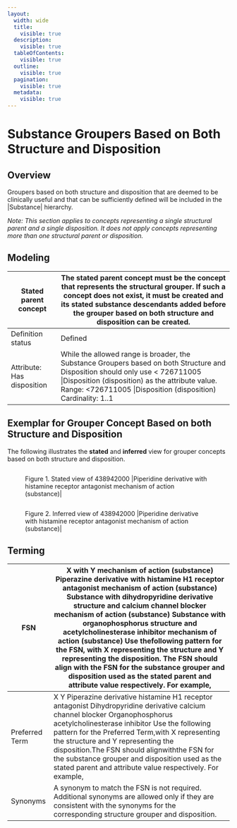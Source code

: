 ```yaml
---
layout:
  width: wide
  title:
    visible: true
  description:
    visible: true
  tableOfContents:
    visible: true
  outline:
    visible: true
  pagination:
    visible: true
  metadata:
    visible: true
---
```


# Substance Groupers Based on Both Structure and Disposition

## Overview

Groupers based on both structure and disposition that are deemed to be clinically useful and that can be sufficiently defined will be included in the |Substance| hierarchy.

_Note: This section applies to concepts representing a single structural parent and a single disposition. It does not apply concepts representing more than one structural parent or disposition._

## Modeling

| Stated parent concept      | The stated parent concept must be the concept that represents the structural grouper. If such a concept does not exist, it must be created and its stated substance descendants added before the grouper based on both structure and disposition can be created. |
| -------------------------- | ---------------------------------------------------------------------------------------------------------------------------------------------------------------------------------------------------------------------------------------------------------------- |
| Definition status          | Defined                                                                                                                                                                                                                                                          |
| Attribute: Has disposition | While the allowed range is broader, the Substance Groupers based on both Structure and Disposition should only use < 726711005 \|Disposition (disposition) as the attribute value. Range: <726711005 \|Disposition (disposition) Cardinality: 1..1               |

## Exemplar for Grouper Concept Based on both Structure and Disposition

The following illustrates the **stated** and **inferred** view for grouper concepts based on both structure and disposition.

<figure><img src="../../../../../../authoring/substance/images/174691442.png" alt=""><figcaption><p>Figure 1. Stated view of 438942000 |Piperidine derivative with histamine receptor antagonist mechanism of action (substance)|</p></figcaption></figure>

<figure><img src="../../../../../../authoring/substance/images/174691441.png" alt=""><figcaption><p>Figure 2. Inferred view of 438942000 |Piperidine derivative with histamine receptor antagonist mechanism of action (substance)|</p></figcaption></figure>

## Terming

| FSN            | X with Y mechanism of action (substance) Piperazine derivative with histamine H1 receptor antagonist mechanism of action (substance) Substance with dihydropyridine derivative structure and calcium channel blocker mechanism of action (substance) Substance with organophosphorus structure and acetylcholinesterase inhibitor mechanism of action (substance) Use thefollowing pattern for the FSN, with X representing the structure and Y representing the disposition. The FSN should align with the FSN for the substance grouper and disposition used as the stated parent and attribute value respectively. For example, |
| -------------- | ---------------------------------------------------------------------------------------------------------------------------------------------------------------------------------------------------------------------------------------------------------------------------------------------------------------------------------------------------------------------------------------------------------------------------------------------------------------------------------------------------------------------------------------------------------------------------------------------------------------------------------- |
| Preferred Term | X Y Piperazine derivative histamine H1 receptor antagonist Dihydropyridine derivative calcium channel blocker Organophosphorus acetylcholinesterase inhibitor Use the following pattern for the Preferred Term,with X representing the structure and Y representing the disposition.The FSN should alignwiththe FSN for the substance grouper and disposition used as the stated parent and attribute value respectively. For example,                                                                                                                                                                                             |
| Synonyms       | A synonym to match the FSN is not required. Additional synonyms are allowed only if they are consistent with the synonyms for the corresponding structure grouper and disposition.                                                                                                                                                                                                                                                                                                                                                                                                                                                 |
